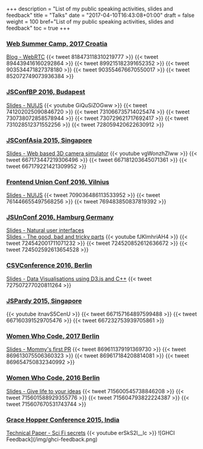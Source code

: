 +++
description = "List of my public speaking activities, slides and feedback"
title = "Talks"
date = "2017-04-10T16:43:08+01:00"
draft = false
weight = 100
bref="List of my public speaking activities, slides and feedback"
toc = true
+++

<h3 class="section-head" id="websc2017">
  <a href="#websc2017">Web Summer Camp, 2017 Croatia</a>
</h3>
<div class="example">
  <a href="https://princiya777.wordpress.com/category/websc/">Blog - WebRTC</a>
  {{< tweet 818473118310219777 >}}
  {{< tweet 894439416160292864 >}}
  {{< tweet 899215182391652352 >}}
  {{< tweet 903534471827378180 >}}
  {{< tweet 903554676670550017 >}}
  {{< tweet 852072749073936384 >}}
</div>

<h3 class="section-head" id="jsconfbp2016">
  <a href="#jsconfbp2016">JSConfBP 2016, Budapest</a>
</h3>
<div class="example">
  <a href="https://docs.google.com/presentation/d/1xEhA5d01M2l0NyopwDD_hDwNY7au_Sxk_Lcz4_dDA8k/edit?usp=sharing">Slides - NUIJS</a>
  {{< youtube GiQuSiZOGww >}}
  {{< tweet 741202025090846720 >}}
  {{< tweet 731066735714025474 >}}
  {{< tweet 730738072858578944 >}}
  {{< tweet 730729621717692417 >}}
  {{< tweet 731028512371552256 >}}
  {{< tweet 728059420622630912 >}}
</div>

<h3 class="section-head" id="jsconfasia2015">
  <a href="#jsconfasia2015">JSConfAsia 2015, Singapore</a>
</h3>
<div class="example">
  <a href="https://docs.google.com/presentation/d/1iA0m4JyN1wfRmW9UuVWwW9gnG9nWFmJV4IzcMtn24ps/edit?usp=sharing">Slides - Web based 3D camera simulator</a>
  {{< youtube vgWonzhZIww >}}
  {{< tweet 667173447219306496 >}}
  {{< tweet 667181203645071361 >}}
  {{< tweet 667179221421309952 >}}
</div>

<h3 class="section-head" id="func2016">
  <a href="#func2016">Frontend Union Conf 2016, Vilnius</a>
</h3>
<div class="example">
  <a href="https://docs.google.com/presentation/d/1WFRuI7uupATNuT6UlG73cJAK22ovFNhHwGCh_uBLiI0/edit?usp=sharing">Slides - NUIJS</a>
  {{< tweet 709036486113533952 >}}
  {{< tweet 761446655497568256 >}}
  {{< tweet 769483850837819392 >}}
</div>

<h3 class="section-head" id="jsunconf2016">
  <a href="#jsunconf2016">JSUnConf 2016, Hamburg Germany</a>
</h3>
<div class="example">
  <div>
    <a href="https://docs.google.com/presentation/d/13NBxJZ5YpTFcnskbJox5ah75le-Gc-Svqbn3erpqugI/edit?usp=sharing">Slides - Natural user interfaces</a>
  </div>
  <a href="https://docs.google.com/presentation/d/1ycL5J9KeVFkafm3qw6j4wCHRm3BO9aowgxHT7csT5sM/edit?usp=sharing">Slides - The good, bad and tricky parts</a>
  {{< youtube fJKlmhriAH4 >}}
  {{< tweet 724542001711071232 >}}
  {{< tweet 724520852612636672 >}}
  {{< tweet 724502592613654528 >}}
</div>

<h3 class="section-head" id="csv2016">
  <a href="#csv2016">CSVConference 2016, Berlin</a>
</h3>
<div class="example">
  <a href="https://docs.google.com/presentation/d/1kfrMFkEIXHqCRApoR1LNp6li5j5LCxStmGc2cs7VV6c/edit?usp=sharing">Slides - Data Visualisations using D3.js and C++</a>
  {{< tweet 727507277020811264 >}}
</div>

<h3 class="section-head" id="jspardy2015">
  <a href="#jspardy2015">JSPardy 2015, Singapore</a>
</h3>
<div class="example">  
  {{< youtube itnavS5CenU >}}
  {{< tweet 667157164897599488 >}}
  {{< tweet 667160391529705476 >}}
  {{< tweet 667232753939705861 >}}
</div>

<h3 class="section-head" id="wwcode2017">
  <a href="#wwcode2017">Women Who Code, 2017 Berlin</a>
</h3>
<div class="example">
  <a href="https://docs.google.com/presentation/d/16I63TiY_wrKY0Z1aTs9YxeyBLwkI2z02gkwmgzoHKUY/edit?usp=sharing">Slides - Mommy's first PR</a>
  {{< tweet 869611379191369730 >}}
  {{< tweet 869613075506360323 >}}
  {{< tweet 869617184208814081 >}}
  {{< tweet 869654750832340992 >}}
</div>

<h3 class="section-head" id="wwcode2016">
  <a href="#wwcode2016">Women Who Code, 2016 Berlin</a>
</h3>
<div class="example">  
  <a href="https://docs.google.com/presentation/d/1YHEAMlBlOU7Am7LE11pj1PA8rWzKJoK0EXOs3O7vlxw/edit?usp=sharing">Slides - Give life to your ideas</a>
  {{< tweet 715600545738846208 >}}
  {{< tweet 715601588929355776 >}}
  {{< tweet 715604793822224387 >}}
  {{< tweet 715607670531743744 >}}
</div>

<h3 class="section-head" id="ghci2015">
  <a href="#ghci2015">Grace Hopper Conference 2015, India</a>
</h3>
<div class="example">
  <a href="https://1drv.ms/w/s!As-5EwYRLA8Fh1xcv623225kNNzp">Technical Paper - Sci Fi secrets</a>
  {{< youtube erSkS2l__lc >}}
  ![GHCI Feedback](/img/ghci-feedback.png)
</div>
